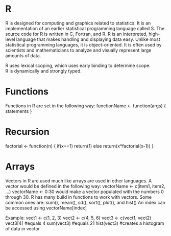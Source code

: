 R 
========
R is designed for computing and graphics related to statistics. It is an implementation of an earlier statistical programming language called S. The source code for R is written in C, Fortran, and R.  R is an interpreted, high-level language that makes handling and displaying data easy.  Unlike most statistical programming languages, it is object-oriented.  It is often used by scientists and mathematicians to analyze and visually represent large amounts of data. 

R uses lexical scoping, which uses early binding to determine scope.  
R is dynamically and strongly typed. 

Functions
========
Functions in R are set in the following way: 
functionName <- function(args) {
  statements
}

Recursion 
=========
factorial <- function(n) {
  if(x==1)
    return(1)
  else 
    return(x*factorial(x-1))
}

Arrays
=========
Vectors in R are used much like arrays are used in other languages.  A vector would be defined in the following way: 
vectorName <- c(item1, item2, ...) 
vectorName <- 0:30 would make a vector populated with the numbers 0 through 30. 
R has many build in functions to work with vectors.  Some common ones are:
sum(), mean(), sd(), sort(), plot(), and hist()
An index can be accessed using vectorName[index]

Example: 
vect1 <- c(1, 2, 3)
vect2 <- c(4, 5, 6)
vect3 <- c(vect1, vect2)
vect3[4]                  #equals 4
sum(vect3)                #equals 21
hist(vect3)               #creates a histogram of data in vector

